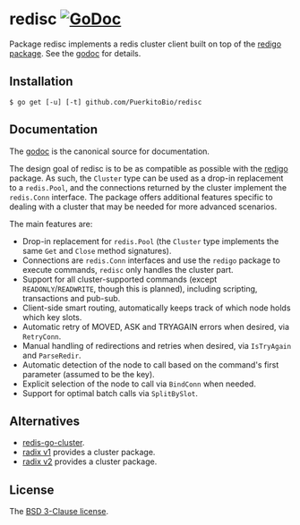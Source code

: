 # redisc [![GoDoc](https://godoc.org/github.com/PuerkitoBio/redisc?status.png)][godoc]

Package redisc implements a redis cluster client built on top of the [redigo package][redigo]. See the [godoc][] for details.

## Installation

    $ go get [-u] [-t] github.com/PuerkitoBio/redisc

## Documentation

The [godoc][] is the canonical source for documentation.

The design goal of redisc is to be as compatible as possible with the [redigo][] package. As such, the `Cluster` type can be used as a drop-in replacement to a `redis.Pool`, and the connections returned by the cluster implement the `redis.Conn` interface. The package offers additional features specific to dealing with a cluster that may be needed for more advanced scenarios.

The main features are:

* Drop-in replacement for `redis.Pool` (the `Cluster` type implements the same `Get` and `Close` method signatures).
* Connections are `redis.Conn` interfaces and use the `redigo` package to execute commands, `redisc` only handles the cluster part.
* Support for all cluster-supported commands (except `READONLY`/`READWRITE`, though this is planned), including scripting, transactions and pub-sub.
* Client-side smart routing, automatically keeps track of which node holds which key slots.
* Automatic retry of MOVED, ASK and TRYAGAIN errors when desired, via `RetryConn`.
* Manual handling of redirections and retries when desired, via `IsTryAgain` and `ParseRedir`.
* Automatic detection of the node to call based on the command's first parameter (assumed to be the key).
* Explicit selection of the node to call via `BindConn` when needed.
* Support for optimal batch calls via `SplitBySlot`.

## Alternatives

* [redis-go-cluster][rgc].
* [radix v1][radix1] provides a cluster package.
* [radix v2][radix2] provides a cluster package.

## License

The [BSD 3-Clause license][bsd].

[bsd]: http://opensource.org/licenses/BSD-3-Clause
[godoc]: http://godoc.org/github.com/PuerkitoBio/redisc
[redigo]: https://github.com/garyburd/redigo
[rgc]: https://github.com/chasex/redis-go-cluster
[radix1]: https://github.com/fzzy/radix
[radix2]: https://github.com/mediocregopher/radix.v2

